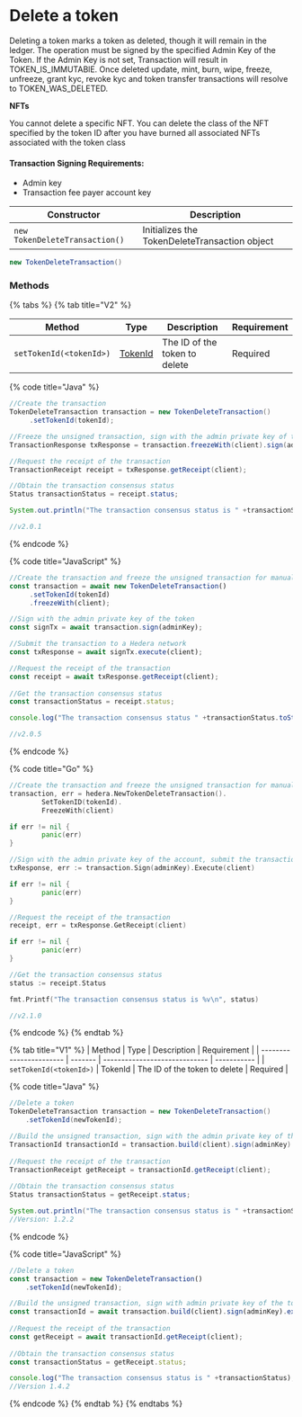 # Delete a token

Deleting a token marks a token as deleted, though it will remain in the ledger. The operation must be signed by the specified Admin Key of the Token. If the Admin Key is not set, Transaction will result in TOKEN_IS_IMMUTABlE. Once deleted update, mint, burn, wipe, freeze, unfreeze, grant kyc, revoke kyc and token transfer transactions will resolve to TOKEN_WAS_DELETED.

**NFTs**

You cannot delete a specific NFT. You can delete the class of the NFT specified by the token ID after you have burned all associated NFTs associated with the token class

#### Transaction Signing Requirements:

* Admin key
* Transaction fee payer account key

| Constructor                    | Description                                   |
| ------------------------------ | --------------------------------------------- |
| `new TokenDeleteTransaction()` | Initializes the TokenDeleteTransaction object |

```java
new TokenDeleteTransaction()
```

### Methods

{% tabs %}
{% tab title="V2" %}


| Method                  | Type                   | Description                   | Requirement |
| ----------------------- | ---------------------- | ----------------------------- | ----------- |
| `setTokenId(<tokenId>)` | [TokenId](token-id.md) | The ID of the token to delete | Required    |

{% code title="Java" %}
```java
//Create the transaction
TokenDeleteTransaction transaction = new TokenDeleteTransaction()
     .setTokenId(tokenId);

//Freeze the unsigned transaction, sign with the admin private key of the account, submit the transaction to a Hedera network
TransactionResponse txResponse = transaction.freezeWith(client).sign(adminKey).execute(client);

//Request the receipt of the transaction
TransactionReceipt receipt = txResponse.getReceipt(client);

//Obtain the transaction consensus status
Status transactionStatus = receipt.status;

System.out.println("The transaction consensus status is " +transactionStatus);

//v2.0.1
```
{% endcode %}

{% code title="JavaScript" %}
```javascript
//Create the transaction and freeze the unsigned transaction for manual signing
const transaction = await new TokenDeleteTransaction()
     .setTokenId(tokenId)
     .freezeWith(client);

//Sign with the admin private key of the token 
const signTx = await transaction.sign(adminKey);

//Submit the transaction to a Hedera network    
const txResponse = await signTx.execute(client);

//Request the receipt of the transaction
const receipt = await txResponse.getReceipt(client);
    
//Get the transaction consensus status
const transactionStatus = receipt.status;

console.log("The transaction consensus status " +transactionStatus.toString());

//v2.0.5
```
{% endcode %}

{% code title="Go" %}
```go
//Create the transaction and freeze the unsigned transaction for manual signing
transaction, err = hedera.NewTokenDeleteTransaction().
		SetTokenID(tokenId).
		FreezeWith(client)

if err != nil {
		panic(err)
}

//Sign with the admin private key of the account, submit the transaction to a Hedera network
txResponse, err := transaction.Sign(adminKey).Execute(client)

if err != nil {
		panic(err)
}

//Request the receipt of the transaction
receipt, err = txResponse.GetReceipt(client)

if err != nil {
		panic(err)
}

//Get the transaction consensus status
status := receipt.Status

fmt.Printf("The transaction consensus status is %v\n", status)

//v2.1.0
```
{% endcode %}
{% endtab %}

{% tab title="V1" %}
| Method                  | Type    | Description                   | Requirement |
| ----------------------- | ------- | ----------------------------- | ----------- |
| `setTokenId(<tokenId>)` | TokenId | The ID of the token to delete | Required    |

{% code title="Java" %}
```java
//Delete a token
TokenDeleteTransaction transaction = new TokenDeleteTransaction()
    .setTokenId(newTokenId);

//Build the unsigned transaction, sign with the admin private key of the account, submit the transaction to a Hedera network
TransactionId transactionId = transaction.build(client).sign(adminKey).execute(client);
    
//Request the receipt of the transaction
TransactionReceipt getReceipt = transactionId.getReceipt(client);
    
//Obtain the transaction consensus status
Status transactionStatus = getReceipt.status;

System.out.println("The transaction consensus status is " +transactionStatus);
//Version: 1.2.2
```
{% endcode %}

{% code title="JavaScript" %}
```javascript
//Delete a token
const transaction = new TokenDeleteTransaction()
    .setTokenId(newTokenId);

//Build the unsigned transaction, sign with admin private key of the token, submit the transaction to a Hedera network
const transactionId = await transaction.build(client).sign(adminKey).execute(client);
    
//Request the receipt of the transaction
const getReceipt = await transactionId.getReceipt(client);
    
//Obtain the transaction consensus status
const transactionStatus = getReceipt.status;

console.log("The transaction consensus status is " +transactionStatus);
//Version 1.4.2
```
{% endcode %}
{% endtab %}
{% endtabs %}
